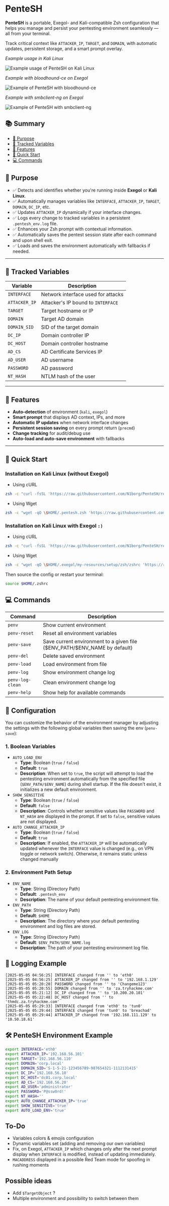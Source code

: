 # PenteSH

**PenteSH** is a portable, Exegol- and Kali-compatible Zsh configuration that helps you manage and persist your pentesting environment seamlessly — all from your terminal.

Track critical context like `ATTACKER_IP`, `TARGET`, and `DOMAIN`, with automatic updates, persistent storage, and a smart prompt overlay.

*Example usage in Kali Linux*

![Example usage of PenteSH on Kali Linux](./assets/usage-in-kali.png)

*Example with bloodhound-ce on Exegol*

![Example of PenteSH with bloodhound-ce](./assets/bloodhound-ce-example-exegol.png)

*Example with smbclient-ng on Exegol*

![Example of PenteSH with smbclient-ng](./assets/smbclient-ng-example-exegol.png)

## 📚 Summary

- [🎯 Purpose](#-purpose)
- [🧠 Tracked Variables](#-tracked-variables)
- [🔧 Features](#-features)
- [🚀 Quick Start](#-quick-start)
- [💻 Commands](#-commands)

## 🎯 Purpose

- ✅ Detects and identifies whether you're running inside **Exegol** or **Kali Linux**.
- ✅ Automatically manages variables like `INTERFACE`, `ATTACKER_IP`, `TARGET`, `DOMAIN`, `DC_IP`, etc.
- ✅ Updates `ATTACKER_IP` dynamically if your interface changes.
- ✅ Logs every change to tracked variables in a persistent `.pentesh_env.log` file.
- ✅ Enhances your Zsh prompt with contextual information.
- ✅ Automatically saves the pentest session state after each command and upon shell exit.
- ✅ Loads and saves the environment automatically with fallbacks if needed.

---

## 🧠 Tracked Variables

| Variable       | Description                         |
|----------------|-------------------------------------|
| `INTERFACE`    | Network interface used for attacks  |
| `ATTACKER_IP`  | Attacker's IP bound to `INTERFACE`  |
| `TARGET`       | Target hostname or IP               |
| `DOMAIN`       | Target AD domain                    |
| `DOMAIN_SID`   | SID of the target domain            |
| `DC_IP`        | Domain controller IP                |
| `DC_HOST`      | Domain controller hostname          |
| `AD_CS`        | AD Certificate Services IP          |
| `AD_USER`      | AD username                         |
| `PASSWORD`     | AD password                         |
| `NT_HASH`      | NTLM hash of the user               |

---

## 🔧 Features

- **Auto-detection** of environment (`kali`, `exegol`)
- **Smart prompt** that displays AD context, IPs, and more
- **Automatic IP updates** when network interface changes
- **Persistent session saving** on every prompt return (`precmd`)
- **Change tracking** for audit/debug use
- **Auto-load and auto-save environment** with fallbacks

---

## 🚀 Quick Start

### Installation on Kali Linux (without Exegol)

- Using cURL
```bash
zsh -c "curl -fsSL 'https://raw.githubusercontent.com/N1borg/PenteSH/refs/heads/main/pentesh.zsh' -o \$HOME/.pentesh.zsh && echo 'source \$HOME/.pentesh.zsh' >> \$HOME/.zshrc"
```

- Using Wget
```bash
zsh -c "wget -qO \$HOME/.pentesh.zsh 'https://raw.githubusercontent.com/N1borg/PenteSH/refs/heads/main/pentesh.zsh' && echo 'source \$HOME/.pentesh.zsh' >> \$HOME/.zshrc"
```

### Installation on Kali Linux with Exegol `:)`

- Using cURL
```bash
zsh -c "curl -fsSL 'https://raw.githubusercontent.com/N1borg/PenteSH/refs/heads/main/pentesh.zsh' -o \$HOME/.exegol/my-resources/setup/zsh/zshrc && echo 'source \$HOME/.exegol/my-resources/setup/zsh/zshrc' >> \$HOME/.zshrc"
```

- Using Wget
```bash
zsh -c "wget -qO \$HOME/.exegol/my-resources/setup/zsh/zshrc 'https://raw.githubusercontent.com/N1borg/PenteSH/refs/heads/main/pentesh.zsh' && echo 'source \$HOME/.exegol/my-resources/setup/zsh/zshrc' >> \$HOME/.zshrc"
```

Then source the config or restart your terminal:
```bash
source $HOME/.zshrc
```

## 💻 Commands

| Command         | Description                              |
|----------------|-------------------------------------------|
| `penv`         | Show current environment                  |
| `penv-reset`   | Reset all environment variables           |
| `penv-save`    | Save current environment to a given file (\$ENV_PATH/\$ENV_NAME by default) |
| `penv-del`     | Delete saved environment                  |
| `penv-load`    | Load environment from file                |
| `penv-log`     | Show environment change log               |
| `penv-log-clean` | Clean environment change log            |
| `penv-help`    | Show help for available commands          |

## 🧰 Configuration

You can customize the behavior of the environment manager by adjusting the settings with the following global variables then saving the env (`penv-save`):

### 1. Boolean Variables

- `AUTO_LOAD_ENV`
    - **Type**: Boolean (`true` / `false`)
    - **Default**: `true`
    - **Description**: When set to `true`, the script will attempt to load the pentesting environment automatically from the specified file (`$ENV_PATH/$ENV_NAME`) during shell startup. If the file doesn't exist, it initializes a new default environment.
- `SHOW_SENSITIVE`
    - **Type**: Boolean (`true` / `false`)
    - **Default**: `false`
    - **Description**: Controls whether sensitive values like `PASSWORD` and `NT_HASH` are displayed in the prompt. If set to `false`, sensitive values are not displayed.
- `AUTO_CHANGE_ATTACKER_IP`
    - **Type**: Boolean (`true` / `false`)
    - **Default**: `true`
    - **Description**: If enabled, the `ATTACKER_IP` will be automatically updated whenever the `INTERFACE` value is changed (e.g., on VPN toggle or network switch). Otherwise, it remains static unless changed manually

### 2. Environment Path Setup

- `ENV_NAME`
    - **Type**: String (Directory Path)
    - **Default**: `.pentesh_env`
    - **Description**: The name of your default pentesting environment file.
- `ENV_PATH`
    - **Type**: String (Directory Path)
    - **Default**: `$HOME`
    - **Description**: The directory where your default pentesting environment and log files are stored.
- `ENV_LOG`
    - **Type**: String (Directory Path)
    - **Default**: `$ENV_PATH/$ENV_NAME.log`
    - **Description**: The path of your pentesting environment log file.

## 📝 Logging Example

```log
[2025-05-05 04:56:25] INTERFACE changed from '' to 'eth0'
[2025-05-05 04:56:25] ATTACKER_IP changed from '' to '192.168.1.129'
[2025-05-05 05:20:20] PASSWORD changed from '' to 'Changeme123'
[2025-05-05 05:20:55] DOMAIN changed from '' to 'za.tryhackme.com'
[2025-05-05 05:21:12] DC_IP changed from '' to '10.200.20.101'
[2025-05-05 05:22:48] DC_HOST changed from '' to 'thmdc.za.tryhackme.com'
[2025-05-05 05:29:33] INTERFACE changed from 'eth0' to 'tun0'
[2025-05-05 05:29:44] INTERFACE changed from 'tun0' to 'breachad'
[2025-05-05 05:29:44] ATTACKER_IP changed from '192.168.111.129' to '10.50.18.61'
```

## 🛠️ PenteSH Environment Example

```bash
export INTERFACE='eth0'
export ATTACKER_IP='192.168.56.101'
export TARGET='192.168.56.110'
export DOMAIN='corp.local'
export DOMAIN_SID='S-1-5-21-123456789-987654321-1112131415'
export DC_IP='192.168.56.10'
export DC_HOST='dc01.corp.local'
export AD_CS='192.168.56.20'
export AD_USER='administrator'
export PASSWORD='P@ssw0rd!'
export NT_HASH=''
export AUTO_CHANGE_ATTACKER_IP='true'
export SHOW_SENSITIVE='true'
export AUTO_LOAD_ENV='true'
```

## To-Do

- Variables colors & emojis configuration
- Dynamic variables set (adding and removing our own variables)
- Fix, on Exegol, `ATTACKER_IP` which changes only after the next prompt display when `INTERFACE` is modified, instead of updating immediately.
- `MACADDRESS` displayed in a possible Red Team mode for spoofing in rushing moments

## Possible ideas

- Add `$TargetObject` ?
- Multiple environment and possibility to switch between them
